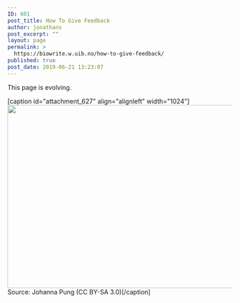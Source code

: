 ```yaml
---
ID: 601
post_title: How To Give Feedback
author: jonathans
post_excerpt: ""
layout: page
permalink: >
  https://biowrite.w.uib.no/how-to-give-feedback/
published: true
post_date: 2019-06-21 13:23:07
---
```

This page is evolving.

[caption id="attachment_627" align="alignleft" width="1024"]<img class="wp-image-627 size-large" src="http://biowrite.w.uib.no/files/2019/06/Evolution-des-wissens-1024x411.png" alt="" width="1024" height="411" /> Source: Johanna Pung (CC BY-SA 3.0)[/caption]